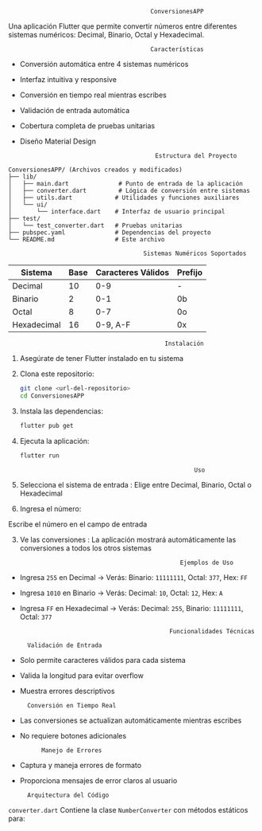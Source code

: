                                             ConversionesAPP

Una aplicación Flutter que permite convertir números entre diferentes sistemas numéricos: Decimal, Binario, Octal y Hexadecimal.

                                            Características

- Conversión automática entre 4 sistemas numéricos
- Interfaz intuitiva y responsive
- Conversión en tiempo real mientras escribes
- Validación de entrada automática
- Cobertura completa de pruebas unitarias
- Diseño Material Design

                                            Estructura del Proyecto

```
ConversionesAPP/ (Archivos creados y modificados)
├── lib/
│   ├── main.dart              # Punto de entrada de la aplicación
│   ├── converter.dart         # Lógica de conversión entre sistemas
│   ├── utils.dart            # Utilidades y funciones auxiliares
│   └── ui/
│       └── interface.dart    # Interfaz de usuario principal
├── test/
│   └── test_converter.dart   # Pruebas unitarias
├── pubspec.yaml              # Dependencias del proyecto
└── README.md                 # Este archivo
```

                                          Sistemas Numéricos Soportados

| Sistema      | Base | Caracteres Válidos | Prefijo |
|--------------|------|--------------------|---------|
| Decimal      | 10   |         0-9        |     -   |
| Binario      |  2   |         0-1        |    0b   |
| Octal        |   8  |         0-7        |    0o   |
| Hexadecimal  |  16  |      0-9, A-F      |    0x   |

                                                Instalación

1. Asegúrate de tener Flutter instalado en tu sistema

2. Clona este repositorio:
   ```bash
   git clone <url-del-repositorio>
   cd ConversionesAPP
   ```
3. Instala las dependencias:
   ```bash
   flutter pub get
   ```
4. Ejecuta la aplicación:
   ```bash
   flutter run
   ```

                                                        Uso

1. Selecciona el sistema de entrada
: Elige entre Decimal, Binario, Octal o Hexadecimal

2. Ingresa el número: 

Escribe el número en el campo de entrada

3. Ve las conversiones
: La aplicación mostrará automáticamente las conversiones a todos los otros sistemas

                                                    Ejemplos de Uso

- Ingresa `255` en Decimal → Verás: Binario: `11111111`, Octal: `377`, Hex: `FF`
- Ingresa `1010` en Binario → Verás: Decimal: `10`, Octal: `12`, Hex: `A`
- Ingresa `FF` en Hexadecimal → Verás: Decimal: `255`, Binario: `11111111`, Octal: `377`

                                                Funcionalidades Técnicas

        Validación de Entrada

- Solo permite caracteres válidos para cada sistema
- Valida la longitud para evitar overflow
- Muestra errores descriptivos

        Conversión en Tiempo Real

- Las conversiones se actualizan automáticamente mientras escribes
- No requiere botones adicionales

            Manejo de Errores

- Captura y maneja errores de formato
- Proporciona mensajes de error claros al usuario

        Arquitectura del Código

`converter.dart`
Contiene la clase `NumberConverter` con métodos estáticos para: